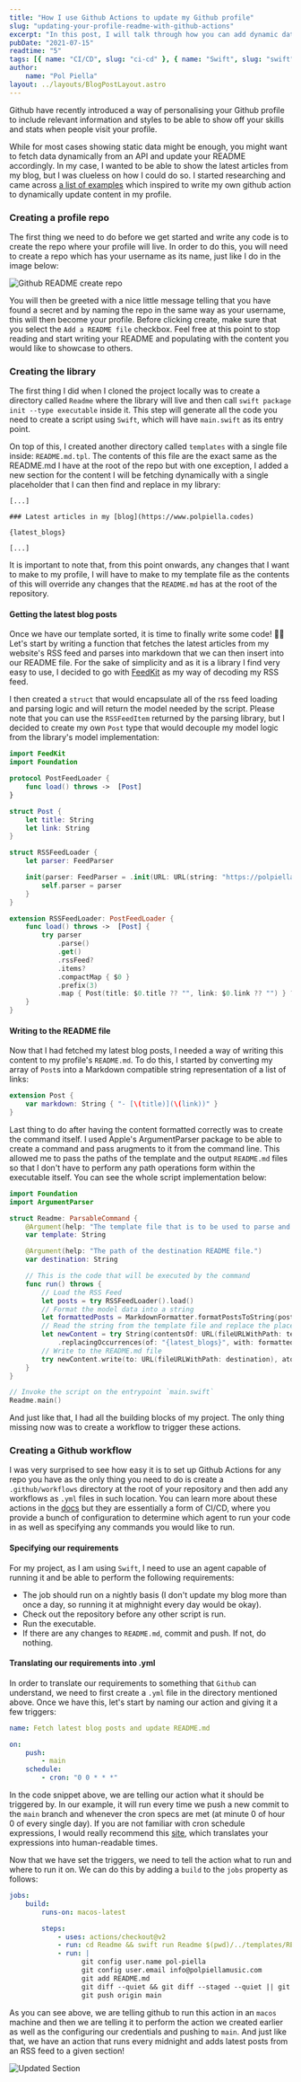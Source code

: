 ```yaml
---
title: "How I use Github Actions to update my Github profile"
slug: "updating-your-profile-readme-with-github-actions"
excerpt: "In this post, I will talk through how you can add dynamic data to your profile README.md by scheduling jobs using a Github Action."
pubDate: "2021-07-15"
readtime: "5"
tags: [{ name: "CI/CD", slug: "ci-cd" }, { name: "Swift", slug: "swift" }]
author:
    name: "Pol Piella"
layout: ../layouts/BlogPostLayout.astro
---
```


Github have recently introduced a way of personalising your Github profile to include relevant information and styles to be able to show off your skills and stats when people visit your profile.

While for most cases showing static data might be enough, you might want to fetch data dynamically from an API and update your README accordingly. In my case, I wanted to be able to show the latest articles from my blog, but I was clueless on how I could do so. I started researching and came across [a list of examples](https://github.com/abhisheknaiidu/awesome-github-profile-readme#github-actions-) which inspired to write my own github action to dynamically update content in my profile.

### Creating a profile repo

The first thing we need to do before we get started and write any code is to create the repo where your profile will live. In order to do this, you will need to create a repo which has your username as its name, just like I do in the image below:

![Github README create repo](/assets/posts/updating-your-profile-readme-with-github-actions/profile-readme.png)

You will then be greeted with a nice little message telling that you have found a secret and by naming the repo in the same way as your username, this will then become your profile. Before clicking create, make sure that you select the `Add a README file` checkbox. Feel free at this point to stop reading and start writing your README and populating with the content you would like to showcase to others.

### Creating the library

The first thing I did when I cloned the project locally was to create a directory called `Readme` where the library will live and then call `swift package init --type executable` inside it. This step will generate all the code you need to create a script using `Swift`, which will have `main.swift` as its entry point.

On top of this, I created another directory called `templates` with a single file inside: `README.md.tpl`. The contents of this file are the exact same as the README.md I have at the root of the repo but with one exception, I added a new section for the content I will be fetching dynamically with a single placeholder that I can then find and replace in my library:

```md:Readme.md.tpl
[...]

### Latest articles in my [blog](https://www.polpiella.codes)

{latest_blogs}

[...]
```

It is important to note that, from this point onwards, any changes that I want to make to my profile, I will have to make to my template file as the contents of this will override any changes that the `README.md` has at the root of the repository.

#### Getting the latest blog posts

Once we have our template sorted, it is time to finally write some code! 🧑‍💻 Let's start by writing a function that fetches the latest articles from my website's RSS feed and parses into markdown that we can then insert into our README file. For the sake of simplicity and as it is a library I find very easy to use, I decided to go with [FeedKit](https://swiftpackageindex.com/nmdias/FeedKit) as my way of decoding my RSS feed.

I then created a `struct` that would encapsulate all of the rss feed loading and parsing logic and will return the model needed by the script. Please note that you can use the `RSSFeedItem` returned by the parsing library, but I decided to create my own `Post` type that would decouple my model logic from the library's model implementation:

```swift:RSSFeedLoader.swift
import FeedKit
import Foundation

protocol PostFeedLoader {
    func load() throws ->  [Post]
}

struct Post {
    let title: String
    let link: String
}

struct RSSFeedLoader {
    let parser: FeedParser

    init(parser: FeedParser = .init(URL: URL(string: "https://polpiella.dev/rss.xml")!)) {
        self.parser = parser
    }
}

extension RSSFeedLoader: PostFeedLoader {
    func load() throws ->  [Post] {
        try parser
            .parse()
            .get()
            .rssFeed?
            .items?
            .compactMap { $0 }
            .prefix(3)
            .map { Post(title: $0.title ?? "", link: $0.link ?? "") } ?? []
    }
}
```

#### Writing to the README file

Now that I had fetched my latest blog posts, I needed a way of writing this content to my profile's `README.md`. To do this, I started by converting my array of `Post`s into a Markdown compatible string representation of a list of links:

```swift:Post+Markdown.swift
extension Post {
    var markdown: String { "- [\(title)](\(link))" }
}
```

Last thing to do after having the content formatted correctly was to create the command itself. I used Apple's ArgumentParser package to be able to create a command and pass arugments to it from the command line. This allowed me to pass the paths of the template and the output `README.md` files so that I don't have to perform any path operations form within the executable itself. You can see the whole script implementation below:

```swift:main.swift
import Foundation
import ArgumentParser

struct Readme: ParsableCommand {
    @Argument(help: "The template file that is to be used to parse and replace content.")
    var template: String

    @Argument(help: "The path of the destination README file.")
    var destination: String

    // This is the code that will be executed by the command
    func run() throws {
        // Load the RSS Feed
        let posts = try RSSFeedLoader().load()
        // Format the model data into a string
        let formattedPosts = MarkdownFormatter.formatPostsToString(posts)
        // Read the string from the template file and replace the placeholder with the posts string
        let newContent = try String(contentsOf: URL(fileURLWithPath: template), encoding: .utf8)
            .replacingOccurrences(of: "{latest_blogs}", with: formattedPosts)
        // Write to the README.md file
        try newContent.write(to: URL(fileURLWithPath: destination), atomically: true, encoding: .utf8)
    }
}

// Invoke the script on the entrypoint `main.swift`
Readme.main()
```

And just like that, I had all the building blocks of my project. The only thing missing now was to create a workflow to trigger these actions.

### Creating a Github workflow

I was very surprised to see how easy it is to set up Github Actions for any repo you have as the only thing you need to do is create a `.github/workflows` directory at the root of your repository and then add any workflows as `.yml` files in such location. You can learn more about these actions in the [docs](https://docs.github.com/en/actions/learn-github-actions/introduction-to-github-actions) but they are essentially a form of CI/CD, where you provide a bunch of configuration to determine which agent to run your code in as well as specifying any commands you would like to run.

#### Specifying our requirements

For my project, as I am using `Swift`, I need to use an agent capable of running it and be able to perform the following requirements:

-   The job should run on a nightly basis (I don't update my blog more than once a day, so running it at mighnight every day would be okay).
-   Check out the repository before any other script is run.
-   Run the executable.
-   If there are any changes to `README.md`, commit and push. If not, do nothing.

#### Translating our requirements into .yml

In order to translate our requirements to something that `Github` can understand, we need to first create a `.yml` file in the directory mentioned above. Once we have this, let's start by naming our action and giving it a few triggers:

```yaml:CI.yml
name: Fetch latest blog posts and update README.md

on:
    push:
        - main
    schedule:
        - cron: "0 0 * * *"
```

In the code snippet above, we are telling our action what it should be triggered by. In our example, it will run every time we push a new commit to the `main` branch and whenever the cron specs are met (at minute 0 of hour 0 of every single day). If you are not familiar with cron schedule expressions, I would really recommend this [site](https://crontab.guru), which translates your expressions into human-readable times.

Now that we have set the triggers, we need to tell the action what to run and where to run it on. We can do this by adding a `build` to the `jobs` property as follows:

```yaml:CI.yml
jobs:
    build:
        runs-on: macos-latest

        steps:
            - uses: actions/checkout@v2
            - run: cd Readme && swift run Readme $(pwd)/../templates/README.md.tpl $(pwd)/../README.md
            - run: |
                  git config user.name pol-piella
                  git config user.email info@polpiellamusic.com
                  git add README.md
                  git diff --quiet && git diff --staged --quiet || git commit -m "[generated]: Update latest blog posts in `README.md` file"
                  git push origin main
```

As you can see above, we are telling github to run this action in an `macos` machine and then we are telling it to perform the action we created earlier as well as the configuring our credentials and pushing to `main`. And just like that, we have an action that runs every midnight and adds latest posts from an RSS feed to a given section!

![Updated Section](/assets/posts/updating-your-profile-readme-with-github-actions/updated-section.png)
